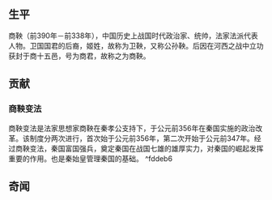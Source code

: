 ## 生平
商鞅（前390年－前338年），中国历史上战国时代政治家、统帅，法家法派代表人物。卫国国君的后裔，姬姓，故称为卫鞅，又称公孙鞅。后因在河西之战中立功获封于商十五邑，号为商君，故称之为商鞅。

## 贡献

### 商鞅变法
商鞅变法是法家思想家商鞅在秦孝公支持下，于公元前356年在秦国实施的政治改革。该制度分两次进行，首次始于公元前356年，第二次开始于公元前347年。经过商鞅变法，秦国富国强兵，奠定秦国在战国七雄的雄厚实力，对秦国的崛起发挥重要的作用。也是秦始皇管理秦国的基础。 ^fddeb6

## 奇闻